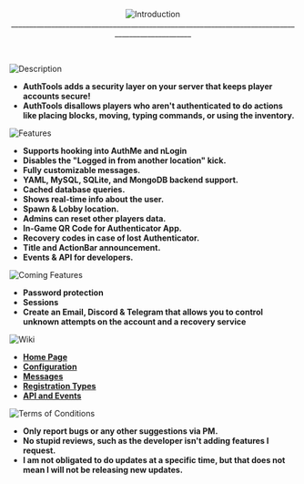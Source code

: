 <p align="center">
  <img width="auto" height="auto" src="https://i.imgur.com/PuLKOmu.png" alt="Introduction">
  ___________________________________________________________________________________________________
</p>
<br />

![Description](https://i.imgur.com/T5O7TYV.png)

* **AuthTools adds a security layer on your server that keeps player accounts secure!**
* **AuthTools disallows players who aren't authenticated to do actions like placing blocks, moving, typing commands, or
  using the inventory.**
  <br />

![Features](https://i.imgur.com/edH29NJ.png)

* **Supports hooking into AuthMe and nLogin**
* **Disables the "Logged in from another location" kick.**
* **Fully customizable messages.**
* **YAML, MySQL, SQLite, and MongoDB backend support.**
* **Cached database queries.**
* **Shows real-time info about the user.**
* **Spawn & Lobby location.**
* **Admins can reset other players data.**
* **In-Game QR Code for Authenticator App.**
* **Recovery codes in case of lost Authenticator.**
* **Title and ActionBar announcement.**
* **Events & API for developers.**
  <br />

![Coming Features](https://i.imgur.com/9HnczE1.png)

* **Password protection**
* **Sessions**
* **Create an Email, Discord & Telegram that allows you to control unknown attempts on the account and a recovery
  service**
  <br />

![Wiki](https://i.imgur.com/D8RPaEd.png)

* **[Home Page](https://github.com/pavlyi1/AuthTools/wiki)**
* **[Configuration](https://github.com/pavlyi1/AuthTools/wiki/Configuration)**
* **[Messages](https://github.com/pavlyi1/AuthTools/wiki/Messages)**
* **[Registration Types](https://github.com/pavlyi1/AuthTools/wiki/Registration)**
* **[API and Events](https://docs.pavlyi.eu/)**
  <br />

![Terms of Conditions](https://i.imgur.com/QARKOhw.png)

* **Only report bugs or any other suggestions via PM.**
* **No stupid reviews, such as the developer isn't adding features I request.**
* **I am not obligated to do updates at a specific time, but that does not mean I will not be releasing new updates.**

